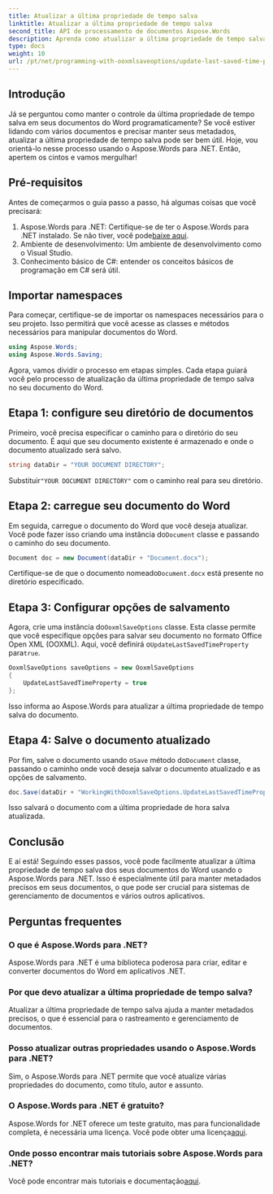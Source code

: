 ```yaml
---
title: Atualizar a última propriedade de tempo salva
linktitle: Atualizar a última propriedade de tempo salva
second_title: API de processamento de documentos Aspose.Words
description: Aprenda como atualizar a última propriedade de tempo salva em documentos do Word usando o Aspose.Words para .NET. Siga nosso guia detalhado passo a passo.
type: docs
weight: 10
url: /pt/net/programming-with-ooxmlsaveoptions/update-last-saved-time-property/
---
```

## Introdução

Já se perguntou como manter o controle da última propriedade de tempo salva em seus documentos do Word programaticamente? Se você estiver lidando com vários documentos e precisar manter seus metadados, atualizar a última propriedade de tempo salva pode ser bem útil. Hoje, vou orientá-lo nesse processo usando o Aspose.Words para .NET. Então, apertem os cintos e vamos mergulhar!

## Pré-requisitos

Antes de começarmos o guia passo a passo, há algumas coisas que você precisará:

1.  Aspose.Words para .NET: Certifique-se de ter o Aspose.Words para .NET instalado. Se não tiver, você pode[baixe aqui](https://releases.aspose.com/words/net/).
2. Ambiente de desenvolvimento: Um ambiente de desenvolvimento como o Visual Studio.
3. Conhecimento básico de C#: entender os conceitos básicos de programação em C# será útil.

## Importar namespaces

Para começar, certifique-se de importar os namespaces necessários para o seu projeto. Isso permitirá que você acesse as classes e métodos necessários para manipular documentos do Word.

```csharp
using Aspose.Words;
using Aspose.Words.Saving;
```

Agora, vamos dividir o processo em etapas simples. Cada etapa guiará você pelo processo de atualização da última propriedade de tempo salva no seu documento do Word.

## Etapa 1: configure seu diretório de documentos

Primeiro, você precisa especificar o caminho para o diretório do seu documento. É aqui que seu documento existente é armazenado e onde o documento atualizado será salvo.

```csharp
string dataDir = "YOUR DOCUMENT DIRECTORY";
```

 Substituir`"YOUR DOCUMENT DIRECTORY"` com o caminho real para seu diretório.

## Etapa 2: carregue seu documento do Word

 Em seguida, carregue o documento do Word que você deseja atualizar. Você pode fazer isso criando uma instância do`Document` classe e passando o caminho do seu documento.

```csharp
Document doc = new Document(dataDir + "Document.docx");
```

 Certifique-se de que o documento nomeado`Document.docx` está presente no diretório especificado.

## Etapa 3: Configurar opções de salvamento

 Agora, crie uma instância do`OoxmlSaveOptions` classe. Esta classe permite que você especifique opções para salvar seu documento no formato Office Open XML (OOXML). Aqui, você definirá o`UpdateLastSavedTimeProperty` para`true`.

```csharp
OoxmlSaveOptions saveOptions = new OoxmlSaveOptions
{
    UpdateLastSavedTimeProperty = true
};
```

Isso informa ao Aspose.Words para atualizar a última propriedade de tempo salva do documento.

## Etapa 4: Salve o documento atualizado

 Por fim, salve o documento usando o`Save` método do`Document` classe, passando o caminho onde você deseja salvar o documento atualizado e as opções de salvamento.

```csharp
doc.Save(dataDir + "WorkingWithOoxmlSaveOptions.UpdateLastSavedTimeProperty.docx", saveOptions);
```

Isso salvará o documento com a última propriedade de hora salva atualizada.

## Conclusão

E aí está! Seguindo esses passos, você pode facilmente atualizar a última propriedade de tempo salva dos seus documentos do Word usando o Aspose.Words para .NET. Isso é especialmente útil para manter metadados precisos em seus documentos, o que pode ser crucial para sistemas de gerenciamento de documentos e vários outros aplicativos.

## Perguntas frequentes

### O que é Aspose.Words para .NET?
Aspose.Words para .NET é uma biblioteca poderosa para criar, editar e converter documentos do Word em aplicativos .NET.

### Por que devo atualizar a última propriedade de tempo salva?
Atualizar a última propriedade de tempo salva ajuda a manter metadados precisos, o que é essencial para o rastreamento e gerenciamento de documentos.

### Posso atualizar outras propriedades usando o Aspose.Words para .NET?
Sim, o Aspose.Words para .NET permite que você atualize várias propriedades do documento, como título, autor e assunto.

### O Aspose.Words para .NET é gratuito?
 Aspose.Words for .NET oferece um teste gratuito, mas para funcionalidade completa, é necessária uma licença. Você pode obter uma licença[aqui](https://purchase.aspose.com/buy).

### Onde posso encontrar mais tutoriais sobre Aspose.Words para .NET?
Você pode encontrar mais tutoriais e documentação[aqui](https://reference.aspose.com/words/net/).
